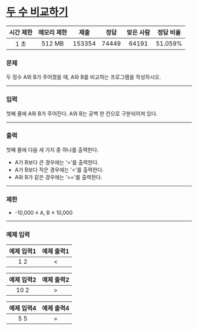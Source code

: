 # [두 수 비교하기](https://www.acmicpc.net/problem/1330)

<div align = center>

| 시간 제한 | 메모리 제한 |  제출  |  정답  | 맞은 사람 | 정답 비율 |
| :-------: | :---------: | :----: | :----: | :-------: | :-------: |
|   1 초    |   512 MB    | 153354 | 74449  |  64191    |  51.059%  |

</div>

### 문제

두 정수 A와 B가 주어졌을 때, A와 B를 비교하는 프로그램을 작성하시오.

---

### 입력

첫째 줄에 A와 B가 주어진다. A와 B는 공백 한 칸으로 구분되어져 있다.

---

### 출력

첫째 줄에 다음 세 가지 중 하나를 출력한다.

- A가 B보다 큰 경우에는 '>'를 출력한다.
- A가 B보다 작은 경우에는 '<'를 출력한다.
- A와 B가 같은 경우에는 '=='를 출력한다.

---
### 제한

- -10,000 ≤ A, B ≤ 10,000

---
### 예제 입력

| 예제 입력1 | 예제 출력1 |
| :--------: | :--------: |
| 1 2 | < |

| 예제 입력2 | 예제 출력2 |
| :--------: | :--------: |
| 10 2 | > |

| 예제 입력4 | 예제 출력4 |
| :--------: | :--------: |
| 5 5 | = |